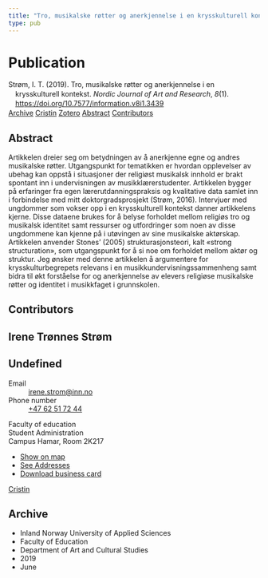 ```yaml
---
title: "Tro, musikalske røtter og anerkjennelse i en krysskulturell kontekst"
type: pub
---
```

<h1>Publication</h1>
<article id="csl-bib-container-9QN2GK9N" class="csl-bib-container">
  <div class="csl-bib-body" style="line-height: 1.35; padding-left: 1em; text-indent:-1em;">
  <div class="csl-entry">Str&#xF8;m, I. T. (2019). Tro, musikalske r&#xF8;tter og anerkjennelse i en krysskulturell kontekst. <i>Nordic Journal of Art and Research</i>, <i>8</i>(1). <a href="https://doi.org/10.7577/information.v8i1.3439">https://doi.org/10.7577/information.v8i1.3439</a></div>
</div>
  <div class="csl-bib-buttons">
    <a href="#taxonomy-article-9QN2GK9N" class="csl-bib-button">Archive</a>
    <a href="https://app.cristin.no/results/show.jsf?id=1708188" alt="Cristin URL" class="csl-bib-button">Cristin</a>
    <a href="http://zotero.org/groups/5022929/items/9QN2GK9N" alt="Zotero URL" class="csl-bib-button">Zotero</a>
    <a href="#abstract-article-9QN2GK9N" class="csl-bib-button">Abstract</a>
    <a href="#contributors-article-9QN2GK9N" class="csl-bib-button">Contributors</a>
  </div>
  <div id="csl-bib-meta-container-9QN2GK9N"></div>
</article>
<div id="csl-bib-meta-9QN2GK9N" class="csl-bib-meta">
  <article id="abstract-article-9QN2GK9N" class="abstract-article">
    <h1>Abstract</h1>
    Artikkelen dreier seg om betydningen av å anerkjenne egne og andres musikalske røtter. Utgangspunkt for tematikken er hvordan opplevelser av ubehag kan oppstå i situasjoner der religiøst musikalsk innhold er brakt spontant inn i undervisningen av musikklærerstudenter. Artikkelen bygger på erfaringer fra egen lærerutdanningspraksis og kvalitative data samlet inn i forbindelse med mitt doktorgradsprosjekt (Strøm, 2016). Intervjuer med ungdommer som vokser opp i en krysskulturell kontekst danner artikkelens kjerne. Disse dataene brukes for å belyse forholdet mellom religiøs tro og musikalsk identitet samt ressurser og utfordringer som noen av disse ungdommene kan kjenne på i utøvingen av sine musikalske aktørskap. Artikkelen anvender Stones’ (2005) strukturasjonsteori, kalt «strong structuration», som utgangspunkt for å si noe om forholdet mellom aktør og struktur. Jeg ønsker med denne artikkelen å argumentere for krysskulturbegrepets relevans i en musikkundervisningssammenheng samt bidra til økt forståelse for og anerkjennelse av elevers religiøse musikalske røtter og identitet i musikkfaget i grunnskolen.
  </article>
  <article id="contributors-article-9QN2GK9N" class="contributors-article">
    <h1>Contributors</h1>
    <div class="personas">
<div class="vrtx-hinn-person-card">
<div class="photo">
<i class="lar la-user-circle missing-person"></i>
</div>
<div class="info">
<hgroup><h1>Irene Trønnes Strøm</h1>
<h2>Undefined</h2>
</hgroup><dl>
<dt>Email</dt>
<dd>
<a href="mailto:irene.strom@inn.no">irene.strom@inn.no</a>
</dd>
<dt>Phone number</dt>
<dd><a href="tel:+4762517244">
+47 62 51 72 44
</a></dd>
</dl>
<p>
Faculty of education<br>
Student Administration<br>
Campus Hamar,
Room 2K217
</p>
<ul class="vrtx-hinn-links">
<li><a href="https://www.google.com/maps?q=60.79677,11.07479">Show on map</a></li>
<li><a href="https://www.inn.no/english/find-an-employee/irene-strom.html#vrtx-hinn-addresses">See Addresses</a></li>
<li><a href="https://www.inn.no/english/find-an-employee/irene-strom.html?vrtx=vcf">Download business card</a></li>
</ul>
</div>
</div>
<a href="https://app.cristin.no/persons/show.jsf?id=326688" alt="Cristin URL" class="personas-cristin">Cristin</a>
</div>
  </article>
  <article id="taxonomy-article-9QN2GK9N" class="taxonomy-article">
    <h1>Archive</h1>
    <ul>
      <li>Inland Norway University of Applied Sciences</li>
      <li>Faculty of Education</li>
      <li>Department of Art and Cultural Studies</li>
      <li>2019</li>
      <li>June</li>
    </ul>
  </article>
</div>
